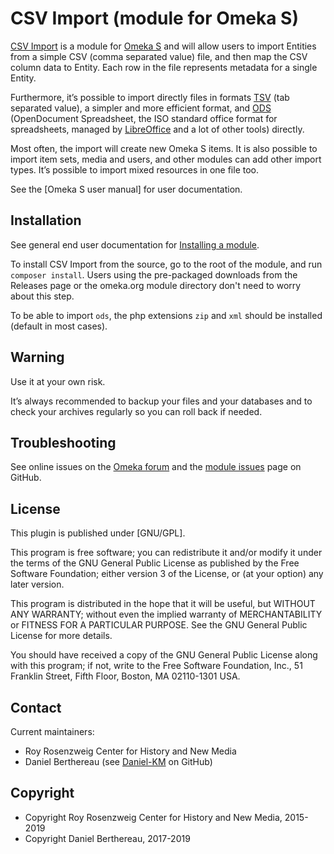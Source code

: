 CSV Import (module for Omeka S)
===============================

[CSV Import] is a module for [Omeka S] and will allow users to import Entities
from a simple CSV (comma separated value) file, and then map the CSV column data
to Entity. Each row in the file represents metadata for a single Entity.

Furthermore, it’s possible to import directly files in formats [TSV] (tab
separated value), a simpler and more efficient format, and [ODS] (OpenDocument
Spreadsheet, the ISO standard office format for spreadsheets, managed by
[LibreOffice] and a lot of other tools) directly.

Most often, the import will create new Omeka S items. It is also possible to
import item sets, media and users, and other modules can add other import types.
It’s possible to import mixed resources in one file too.

See the [Omeka S user manual] for user documentation.

Installation
------------

See general end user documentation for [Installing a module](http://omeka.org/s/docs/user-manual/modules/#installing-modules).

To install CSV Import from the source, go to the root of the module, and run `composer install`. Users
using the pre-packaged downloads from the Releases page or the omeka.org module directory don't need
to worry about this step.

To be able to import `ods`, the php extensions `zip` and `xml` should be
installed (default in most cases).

Warning
-------

Use it at your own risk.

It’s always recommended to backup your files and your databases and to check
your archives regularly so you can roll back if needed.

Troubleshooting
---------------

See online issues on the [Omeka forum] and the [module issues] page on GitHub.

License
-------

This plugin is published under [GNU/GPL].

This program is free software; you can redistribute it and/or modify it under
the terms of the GNU General Public License as published by the Free Software
Foundation; either version 3 of the License, or (at your option) any later
version.

This program is distributed in the hope that it will be useful, but WITHOUT
ANY WARRANTY; without even the implied warranty of MERCHANTABILITY or FITNESS
FOR A PARTICULAR PURPOSE. See the GNU General Public License for more
details.

You should have received a copy of the GNU General Public License along with
this program; if not, write to the Free Software Foundation, Inc.,
51 Franklin Street, Fifth Floor, Boston, MA 02110-1301 USA.

Contact
-------

Current maintainers:

* Roy Rosenzweig Center for History and New Media
* Daniel Berthereau (see [Daniel-KM] on GitHub)

Copyright
---------

* Copyright Roy Rosenzweig Center for History and New Media, 2015-2019
* Copyright Daniel Berthereau, 2017-2019

[CSV Import]: https://github.com/Omeka-s-modules/CSVImport
[Omeka S]: https://omeka.org/s
[TSV]: https://en.wikipedia.org/wiki/Tab-separated_values
[ODS]: http://opendocumentformat.org/aboutODF
[LibreOffice]: https://www.libreoffice.org
[Omeka forum]: https://forum.omeka.org/c/omeka-s/modules
[module issues]: https://github.com/omeka-s-modules/CSVImport/issues
[GNU/GPL v3]: https://www.gnu.org/licenses/gpl-3.0.html
[Daniel-KM]: https://github.com/Daniel-KM "Daniel Berthereau"
